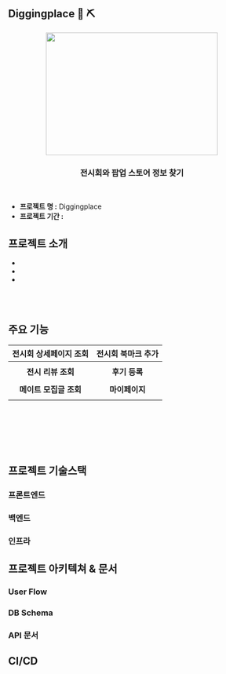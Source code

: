 ## Diggingplace  :gem: ⛏️
<div align="center">
<img src="https://github.com/sdyproject/diggingplace/assets/126428651/ba52afad-ef27-4453-8ef4-ad58cf787b75"  width="350" height="250">
   
  ### 전시회와 팝업 스토어 정보 찾기
  <br>
</div>

- **프로젝트 명 :** Diggingplace 
- **프로젝트 기간 :** 




## 프로젝트 소개 

- 
- 
- 



<br></br>
## 주요 기능 


|                                                  <b>전시회 상세페이지 조회</b>                                                   |                                                   <b>전시회 북마크 추가</b>                                                   |
|:----------------------------------------------------------------------------------------------------------------------:|:---------------------------------------------------------------------------------------------------------------------:|
|  |   |
|                                                    <b>전시 리뷰 조회</b>                                                     |                                                   <b>후기 등록</b>                                                    |
|      |    | </br>
|                                                   <b>메이트 모집글 조회</b>                                                    |                                                  <b>마이페이지 </b>                                                   |
|    |  | </br>

<br></br>


<br></br>
## 프로젝트 기술스택 

### 프론트엔드


### 백엔드


### 인프라





## 프로젝트 아키텍쳐 & 문서 

### User Flow

### DB Schema

### API 문서

## CI/CD









